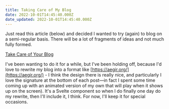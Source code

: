 ```yaml
---
title: Taking Care of My Blog
date: 2022-10-01T14:45:40.000Z
date_updated: 2022-10-01T14:45:40.000Z
---
```


Just read this article (below) and decided I wanted to try (again) to blog on a semi-regular basis. There will be a lot of fragments of ideas and not much fully formed.

[Take Care of Your Blog](https://www.robinrendle.com/notes/take-care-of-your-blog-/)

I've been wanting to do it for a while, but I've been holding off, because I'd love to rewrite my blog into a format like [https://aegir.org/](https://aegir.org/) - I think the design there is really nice, and particularly I love the signature at the bottom of each post—in fact I spent some time coming up with an animated version of my own that will play when it shows up on the screen). It's a Svelte component so when I do finally one day do my rewrite, then I'll include it, I think. For now, I'll keep it for special occasions.

